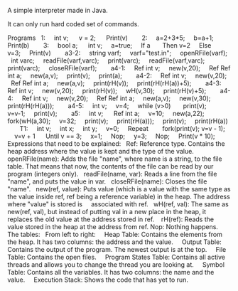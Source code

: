 A simple interpreter made in Java.

It can only run hard coded set of commands.

Programs
  1:
    int v; 
    v = 2; 
    Print(v)
    
  2:
    a=2+3*5;
    b=a+1;
    Print(b)
    
  3:
    bool a; 
    int v;
    a=true;
    If a
      Then v=2
    Else
      v=3;
    Print(v)
    
  a3-2:
    string varf;
    varf="test.in";
    openRFile(varf);
    int varc;
    readFile(varf,varc);
    print(varc);
    readFile(varf,varc);
    print(varc);
    closeRFile(varf);
    
  a4-1:
    Ref int v;
    new(v,20);
    Ref Ref int a;
    new(a,v);
    print(v);
    print(a);
    
  a4-2:
    Ref int v;
    new(v,20);
    Ref Ref int a;
    new(a,v);
    print(rH(v));
    print(rH(rH(a))+5);
    
  a4-3:
    Ref int v;
    new(v,20);
    print(rH(v));
    wH(v,30);
    print(rH(v)+5);
    
  a4-4:
    Ref int v;
    new(v,20);
    Ref Ref int a;
    new(a,v);
    new(v,30);
    print(rH(rH(a)));
    
  a4-5:
    int v;
    v=4;
    while (v>0)
      print(v);
      v=v-1;
    print(v);
    
  a5:
    int v; 
    Ref int a;
    v=10;
    new(a,22);
    fork(wH(a,30);
    v=32;
    print(v);
    print(rH(a)));
    print(v);
    print(rH(a))
    
  T1:
    int v;
    int x;
    int y;
    v=0;
    Repeat 
      fork(print(v); v=v - 1);
      v=v + 1 
    Until v == 3;
    x=1;
    Nop;
    y=3;
    Nop;
    Print(v * 10);
    
Expressions that need to be explained:
  Ref: Reference type. Contains the heap address where the value is kept and the type of the value.
  openRFile(name): Adds the file "name", where name is a string, to the file table. That means that now, the contents of the file can be read by our program (integers only).
  readFile(name, var): Reads a line from the file "name", and puts the value in var.
  closeRFile(name): Closes the file "name".
  new(ref, value): Puts value (which is a value with the same type as the value inside ref, ref being a reference variable) in the heap. The address where "value" is stored is     associated with ref.
  wH(ref, val): The same as new(ref, val), but instead of putting val in a new place in the heap, it replaces the old value at the address stored in ref. 
  rH(ref): Reads the value stored in the heap at the address from ref.
  Nop: Nothing happens.
  
The tables:
  From left to right:
    Heap Table: Contains the elements from the heap. It has two columns: the address and the value.
    Output Table: Contains the output of the program. The newest output is at the top.
    File Table: Contains the open files.
    Program States Table: Contains all active threads and allows you to change the thread you are looking at.
    Symbol Table: Contains all the variables. It has two columns: the name and the value.
    Execution Stack: Shows the code that has yet to run.
